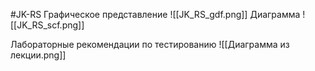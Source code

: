  #JK-RS 
Графическое представление
![[JK_RS_gdf.png]]
Диаграмма
![[JK_RS_scf.png]]

Лабораторные рекомендации по тестированию
![[Диаграмма из лекции.png]]

